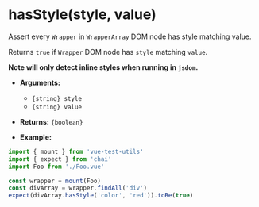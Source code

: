 # hasStyle(style, value)

Assert every `Wrapper` in `WrapperArray` DOM node has style matching value.

Returns `true` if `Wrapper` DOM node has `style` matching `value`.

**Note will only detect inline styles when running in `jsdom`.**
- **Arguments:**
  - `{string} style`
  - `{string} value`

- **Returns:** `{boolean}`

- **Example:**

```js
import { mount } from 'vue-test-utils'
import { expect } from 'chai'
import Foo from './Foo.vue'

const wrapper = mount(Foo)
const divArray = wrapper.findAll('div')
expect(divArray.hasStyle('color', 'red')).toBe(true)
```
